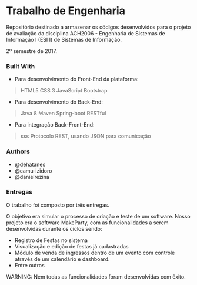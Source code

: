 # Trabalho de Engenharia

Repositório destinado a armazenar os códigos desenvolvidos para o projeto de avaliação da disciplina ACH2006 - Engenharia de Sistemas de Informação I (ESI I) de Sistemas de Informação.

2º semestre de 2017.

### Built With

* Para desenvolvimento do Front-End da plataforma:
> HTML5
> CSS 3
> JavaScript
> Bootstrap

* Para desenvolvimento do Back-End:
> Java 8
> Maven
> Spring-boot
> RESTful

* Para integração Back-Front-End:
>sss Protocolo REST, usando JSON para comunicação


### Authors

* @dehatanes
* @camu-izidoro
* @danielrezina

### Entregas

O trabalho foi composto por três entregas. 

O objetivo era simular o processo de criação e teste de um software.
Nosso projeto era o software MakeParty, com as funcionalidades a serem desenvolvidas durante os ciclos sendo:

* Registro de Festas no sistema
* Visualização e edição de festas já cadastradas
* Módulo de venda de ingressos dentro de um evento com controle através de um calendário e dashboard.
* Entre outros

WARNING: Nem todas as funcionalidades foram desenvolvidas com  êxito.
